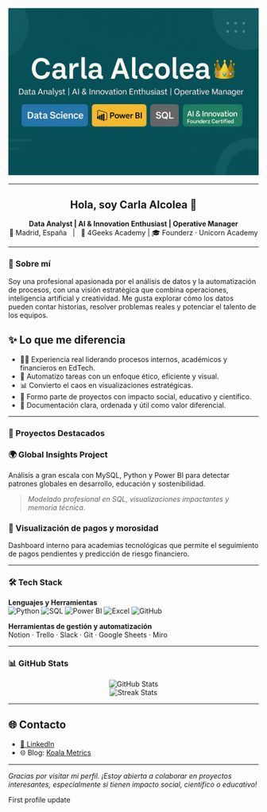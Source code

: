 <div align="center">
  <img src="https://raw.githubusercontent.com/carlaalcoleasoto/carlaalcoleasoto/main/banner_carlaalcolea.png" alt="Banner Carla Alcolea" />
</div>

---

<h2 align="center">Hola, soy Carla Alcolea 👋</h2>
<p align="center">
  <strong>Data Analyst | AI & Innovation Enthusiast | Operative Manager</strong><br>
  📍 Madrid, España &nbsp; | &nbsp; 💼 4Geeks Academy | 🎓 Founderz · Unicorn Academy
</p>

---

### 🧭 Sobre mí

Soy una profesional apasionada por el análisis de datos y la automatización de procesos, con una visión estratégica que combina operaciones, inteligencia artificial y creatividad. Me gusta explorar cómo los datos pueden contar historias, resolver problemas reales y potenciar el talento de los equipos.


## ✨ Lo que me diferencia

- 👩‍💼 Experiencia real liderando procesos internos, académicos y financieros en EdTech.
- 🔁 Automatizo tareas con un enfoque ético, eficiente y visual.
- 📊 Convierto el caos en visualizaciones estratégicas.
- 🧠 Formo parte de proyectos con impacto social, educativo y científico.
- 📝 Documentación clara, ordenada y útil como valor diferencial.

---

### 🚀 Proyectos Destacados

### 🌍 Global Insights Project
Análisis a gran escala con MySQL, Python y Power BI para detectar patrones globales en desarrollo, educación y sostenibilidad.

> _Modelado profesional en SQL, visualizaciones impactantes y memoria técnica._

### 🧠 Visualización de pagos y morosidad
Dashboard interno para academias tecnológicas que permite el seguimiento de pagos pendientes y predicción de riesgo financiero.

---

### 🛠️ Tech Stack

**Lenguajes y Herramientas**  
![Python](https://img.shields.io/badge/-Python-3776AB?style=flat&logo=python&logoColor=white)
![SQL](https://img.shields.io/badge/-SQL-4479A1?style=flat&logo=mysql&logoColor=white)
![Power BI](https://img.shields.io/badge/-PowerBI-F2C811?style=flat&logo=powerbi&logoColor=black)
![Excel](https://img.shields.io/badge/-Excel-217346?style=flat&logo=microsoft-excel&logoColor=white)
![GitHub](https://img.shields.io/badge/-GitHub-181717?style=flat&logo=github&logoColor=white)

**Herramientas de gestión y automatización**  
Notion · Trello · Slack · Git · Google Sheets · Miro

---

### 📊 GitHub Stats

<p align="center">
  <img src="https://github-readme-stats.vercel.app/api?username=carlaalcoleasoto&show_icons=true&theme=default" alt="GitHub Stats" />
  <br />
  <img src="https://github-readme-streak-stats.herokuapp.com?user=carlaalcoleasoto&theme=default" alt="Streak Stats" />
</p>

---

## 🌐 Contacto

- [🔗 LinkedIn](https://www.linkedin.com/in/carlaalcolea)
- 🌐 Blog: [Koala Metrics](https://koalametrics.wixsite.com/koala-metrics)

---

_Gracias por visitar mi perfil. ¡Estoy abierta a colaborar en proyectos interesantes, especialmente si tienen impacto social, científico o educativo!_

First profile update

